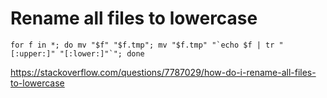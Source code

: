 # Rename all files to lowercase

	for f in *; do mv "$f" "$f.tmp"; mv "$f.tmp" "`echo $f | tr "[:upper:]" "[:lower:]"`"; done

https://stackoverflow.com/questions/7787029/how-do-i-rename-all-files-to-lowercase